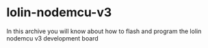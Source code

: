 # lolin-nodemcu-v3
In this archive you will know about how to flash and program the lolin nodemcu v3 development board
